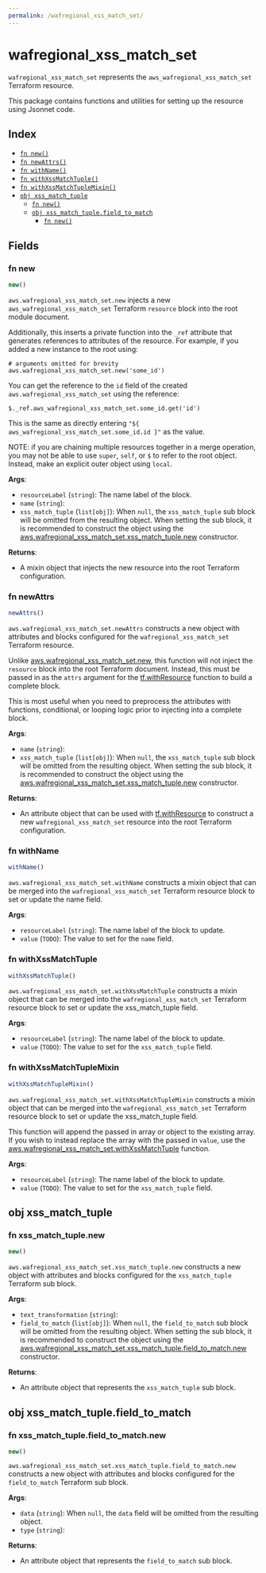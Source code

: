 ```yaml
---
permalink: /wafregional_xss_match_set/
---
```


# wafregional_xss_match_set

`wafregional_xss_match_set` represents the `aws_wafregional_xss_match_set` Terraform resource.



This package contains functions and utilities for setting up the resource using Jsonnet code.


## Index

* [`fn new()`](#fn-new)
* [`fn newAttrs()`](#fn-newattrs)
* [`fn withName()`](#fn-withname)
* [`fn withXssMatchTuple()`](#fn-withxssmatchtuple)
* [`fn withXssMatchTupleMixin()`](#fn-withxssmatchtuplemixin)
* [`obj xss_match_tuple`](#obj-xss_match_tuple)
  * [`fn new()`](#fn-xss_match_tuplenew)
  * [`obj xss_match_tuple.field_to_match`](#obj-xss_match_tuplefield_to_match)
    * [`fn new()`](#fn-xss_match_tuplefield_to_matchnew)

## Fields

### fn new

```ts
new()
```


`aws.wafregional_xss_match_set.new` injects a new `aws_wafregional_xss_match_set` Terraform `resource`
block into the root module document.

Additionally, this inserts a private function into the `_ref` attribute that generates references to attributes of the
resource. For example, if you added a new instance to the root using:

    # arguments omitted for brevity
    aws.wafregional_xss_match_set.new('some_id')

You can get the reference to the `id` field of the created `aws.wafregional_xss_match_set` using the reference:

    $._ref.aws_wafregional_xss_match_set.some_id.get('id')

This is the same as directly entering `"${ aws_wafregional_xss_match_set.some_id.id }"` as the value.

NOTE: if you are chaining multiple resources together in a merge operation, you may not be able to use `super`, `self`,
or `$` to refer to the root object. Instead, make an explicit outer object using `local`.

**Args**:
  - `resourceLabel` (`string`): The name label of the block.
  - `name` (`string`): 
  - `xss_match_tuple` (`list[obj]`):  When `null`, the `xss_match_tuple` sub block will be omitted from the resulting object. When setting the sub block, it is recommended to construct the object using the [aws.wafregional_xss_match_set.xss_match_tuple.new](#fn-wafregionalxssmatchsetxssmatchtuplenew) constructor.

**Returns**:
- A mixin object that injects the new resource into the root Terraform configuration.


### fn newAttrs

```ts
newAttrs()
```


`aws.wafregional_xss_match_set.newAttrs` constructs a new object with attributes and blocks configured for the `wafregional_xss_match_set`
Terraform resource.

Unlike [aws.wafregional_xss_match_set.new](#fn-wafregionalxssmatchsetnew), this function will not inject the `resource`
block into the root Terraform document. Instead, this must be passed in as the `attrs` argument for the
[tf.withResource](https://github.com/tf-libsonnet/core/tree/main/docs#fn-withresource) function to build a complete block.

This is most useful when you need to preprocess the attributes with functions, conditional, or looping logic prior to
injecting into a complete block.

**Args**:
  - `name` (`string`): 
  - `xss_match_tuple` (`list[obj]`):  When `null`, the `xss_match_tuple` sub block will be omitted from the resulting object. When setting the sub block, it is recommended to construct the object using the [aws.wafregional_xss_match_set.xss_match_tuple.new](#fn-wafregionalxssmatchsetxssmatchtuplenew) constructor.

**Returns**:
  - An attribute object that can be used with [tf.withResource](https://github.com/tf-libsonnet/core/tree/main/docs#fn-withresource) to construct a new `wafregional_xss_match_set` resource into the root Terraform configuration.


### fn withName

```ts
withName()
```

`aws.wafregional_xss_match_set.withName` constructs a mixin object that can be merged into the `wafregional_xss_match_set`
Terraform resource block to set or update the name field.



**Args**:
  - `resourceLabel` (`string`): The name label of the block to update.
  - `value` (`TODO`): The value to set for the `name` field.


### fn withXssMatchTuple

```ts
withXssMatchTuple()
```

`aws.wafregional_xss_match_set.withXssMatchTuple` constructs a mixin object that can be merged into the `wafregional_xss_match_set`
Terraform resource block to set or update the xss_match_tuple field.



**Args**:
  - `resourceLabel` (`string`): The name label of the block to update.
  - `value` (`TODO`): The value to set for the `xss_match_tuple` field.


### fn withXssMatchTupleMixin

```ts
withXssMatchTupleMixin()
```

`aws.wafregional_xss_match_set.withXssMatchTupleMixin` constructs a mixin object that can be merged into the `wafregional_xss_match_set`
Terraform resource block to set or update the xss_match_tuple field.

This function will append the passed in array or object to the existing array. If you wish
to instead replace the array with the passed in `value`, use the [aws.wafregional_xss_match_set.withXssMatchTuple](TODO)
function.


**Args**:
  - `resourceLabel` (`string`): The name label of the block to update.
  - `value` (`TODO`): The value to set for the `xss_match_tuple` field.


## obj xss_match_tuple



### fn xss_match_tuple.new

```ts
new()
```


`aws.wafregional_xss_match_set.xss_match_tuple.new` constructs a new object with attributes and blocks configured for the `xss_match_tuple`
Terraform sub block.



**Args**:
  - `text_transformation` (`string`): 
  - `field_to_match` (`list[obj]`):  When `null`, the `field_to_match` sub block will be omitted from the resulting object. When setting the sub block, it is recommended to construct the object using the [aws.wafregional_xss_match_set.xss_match_tuple.field_to_match.new](#fn-xssmatchtuplefieldtomatchnew) constructor.

**Returns**:
  - An attribute object that represents the `xss_match_tuple` sub block.


## obj xss_match_tuple.field_to_match



### fn xss_match_tuple.field_to_match.new

```ts
new()
```


`aws.wafregional_xss_match_set.xss_match_tuple.field_to_match.new` constructs a new object with attributes and blocks configured for the `field_to_match`
Terraform sub block.



**Args**:
  - `data` (`string`):  When `null`, the `data` field will be omitted from the resulting object.
  - `type` (`string`): 

**Returns**:
  - An attribute object that represents the `field_to_match` sub block.
